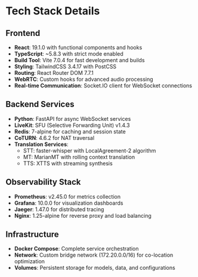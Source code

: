 # Tech Stack Details

## Frontend
- **React**: 19.1.0 with functional components and hooks
- **TypeScript**: ~5.8.3 with strict mode enabled
- **Build Tool**: Vite 7.0.4 for fast development and builds
- **Styling**: TailwindCSS 3.4.17 with PostCSS
- **Routing**: React Router DOM 7.7.1
- **WebRTC**: Custom hooks for advanced audio processing
- **Real-time Communication**: Socket.IO client for WebSocket connections

## Backend Services
- **Python**: FastAPI for async WebSocket services
- **LiveKit**: SFU (Selective Forwarding Unit) v1.4.3
- **Redis**: 7-alpine for caching and session state
- **CoTURN**: 4.6.2 for NAT traversal
- **Translation Services**:
  - STT: faster-whisper with LocalAgreement-2 algorithm
  - MT: MarianMT with rolling context translation
  - TTS: XTTS with streaming synthesis

## Observability Stack
- **Prometheus**: v2.45.0 for metrics collection
- **Grafana**: 10.0.0 for visualization dashboards
- **Jaeger**: 1.47.0 for distributed tracing
- **Nginx**: 1.25-alpine for reverse proxy and load balancing

## Infrastructure
- **Docker Compose**: Complete service orchestration
- **Network**: Custom bridge network (172.20.0.0/16) for co-location optimization
- **Volumes**: Persistent storage for models, data, and configurations